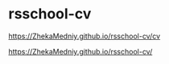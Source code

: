 # rsschool-cv

https://ZhekaMedniy.github.io/rsschool-cv/cv

https://ZhekaMedniy.github.io/rsschool-cv/
